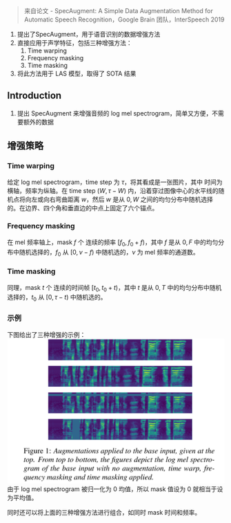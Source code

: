 > 来自论文 - SpecAugment: A Simple Data Augmentation Method for Automatic Speech Recognition，Google Brain 团队，InterSpeech 2019

1. 提出了SpecAugment，用于语音识别的数据增强方法
2. 直接应用于声学特征，包括三种增强方法：
	1. Time warping
	2. Frequency masking
	3. Time masking
3. 将此方法用于 LAS 模型，取得了 SOTA 结果

## Introduction
1. 提出 SpecAugment 来增强音频的 log mel spectrogram，简单又方便，不需要额外的数据

## 增强策略

### Time warping

给定 log mel spectrogram，time step 为 $\tau$，将其看成是一张图片，其中 时间为横轴，频率为纵轴。在 time step $(W,\tau-W)$ 内，沿着穿过图像中心的水平线的随机点将向左或向右弯曲距离 $w$，然后 $w$ 是从 $0,W$ 之间的均匀分布中随机选择的。在边界、四个角和垂直边的中点上固定了六个锚点。

### Frequency masking

在 mel 频率轴上，mask $f$ 个 连续的频率 $[f_0,f_0+f)$，其中 $f$ 是从 $0,F$ 中的均匀分布中随机选择的，$f_0$ 从 $[0,\nu-f)$ 中随机选的，$\nu$ 为 mel 频率的通道数。

### Time masking

同理，mask $t$ 个 连续的时间帧 $[t_0,t_0+t)$，其中 $t$ 是从 $0,T$ 中的均匀分布中随机选择的，$t_0$ 从 $[0,\tau-t)$ 中随机选的。

### 示例

下图给出了三种增强的示例：![](./image/Pasted%20image%2020230215194519.png)
由于 log mel spectrogram 被归一化为 0 均值，所以 mask 值设为 0 就相当于设为平均值。

同时还可以将上面的三种增强方法进行组合，如同时 mask 时间和频率。